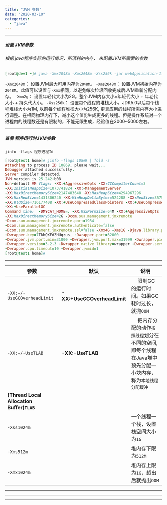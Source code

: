 ```yaml
---
title: "JVM 参数"
date: "2020-03-10"
categories: 
  - "java"
---
```


* * *

##### **设置 JVM参数**

###### 根据 java程序实际的运行情况，所消耗的内存， 来配置JVM所需要的参数

```ruby
[root@dev1 ~]# java -Xmx2048m -Xms2048m -Xss256k -jar webApplication-1.0.0.jar
```

`-Xmx2048m`： 设置JVM最大可用内存为`2048M`。 `-Xms2048m`： 设置JVM初始内存为`2048M`。此值可以设置与`-Xmx`相同，以避免每次垃圾回收完成后JVM重新分配内存。 `-Xmn2g`： 设置年轻代大小为2G。整个JVM内存大小=年轻代大小 + 年老代大小 + 持久代大小。 `-Xss256k`： 设置每个线程的堆栈大小。JDK5.0以后每个线程堆栈大小为1M, 以前每个线程堆栈大小为256K, 更具应用的线程所需内存大小进行调整。在相同物理内存下，减小这个值能生成更多的线程。但是操作系统对一个进程内的线程数还是有限制的，不能无限生成，经验值在3000~5000左右。

* * *

##### **查看 程序运行时JVM参数**

`jinfo -flags 程序进程Id`

```ruby
[root@test1 home]# jinfo -flags 10869 | fold -s
Attaching to process ID 10869, please wait...
Debugger attached successfully.
Server compiler detected.
JVM version is 25.242-b08
Non-default VM flags: -XX:+AggressiveOpts -XX:CICompilerCount=3
-XX:InitialHeapSize=1073741824 -XX:+ManagementServer
-XX:MaxDirectMemorySize=2147483648 -XX:MaxHeapSize=4294967296
-XX:MaxNewSize=1431306240 -XX:MinHeapDeltaBytes=524288 -XX:NewSize=357564416
-XX:OldSize=716177408 -XX:+UseCompressedClassPointers -XX:+UseCompressedOops
-XX:+UseParallelGC
Command line:  -DMYCAT_HOME=. -XX:MaxPermSize=64M -XX:+AggressiveOpts
-XX:MaxDirectMemorySize=2G -Dcom.sun.management.jmxremote
-Dcom.sun.management.jmxremote.port=1984
-Dcom.sun.management.jmxremote.authenticate=false
-Dcom.sun.management.jmxremote.ssl=false -Xmx4G -Xms1G -Djava.library.path=lib
-Dwrapper.key=7TkhQXFdZHUqzus_ -Dwrapper.port=32000
-Dwrapper.jvm.port.min=31000 -Dwrapper.jvm.port.max=31999 -Dwrapper.pid=10867
-Dwrapper.version=3.2.3 -Dwrapper.native_library=wrapper -Dwrapper.service=TRUE
-Dwrapper.cpu.timeout=10 -Dwrapper.jvmid=1
[root@test1 home]#
```

* * *

| 参数 | 默认 | 说明 |
| --- | --- | --- |
| `-XX:+/-UseGCOverheadLimit` | **\-XX:+UseGCOverheadLimit** |   限制GC的运行时间。如果GC耗时过长，就抛`OOM` |
| `-XX:+/-UseTLAB` | **\-XX:-UseTLAB** |   把内存分配的动作`按照线程`划分在不同的空间,即每个线程在Java堆中预先分配一小块内存，称为`本地线程分配缓冲`  
**(Thread Local Allocation Buffer)`TLAB`** |
| `-Xss1024m` |  | 一个线程一个栈，设置栈空间大小为`1G` |
| `-Xms512m` |  | 堆内存下限为`512M` |
| `-Xmx1024m` |  | 堆内存上限为`1G`，超出后就抛出`OOM` |

* * *

* * *

* * *
